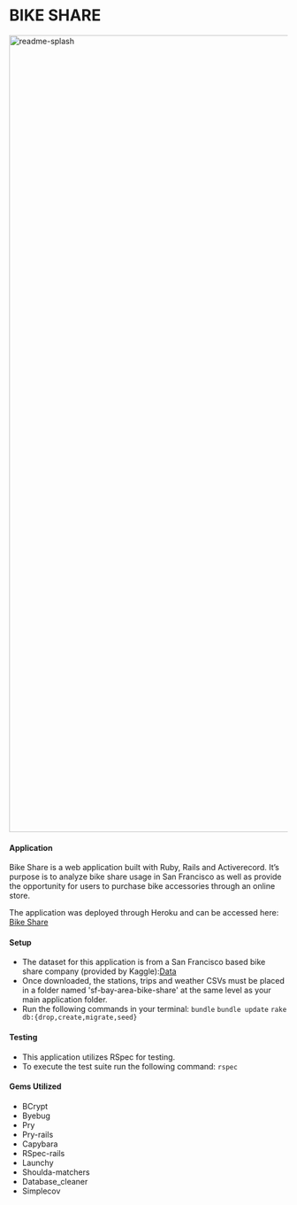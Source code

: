# BIKE SHARE
<img width="1440" alt="readme-splash" src="https://user-images.githubusercontent.com/33355897/43535327-e3623b4c-9576-11e8-9b41-48c3e419373b.png">

#### Application
Bike Share is a web application built with Ruby, Rails and Activerecord. It’s purpose is to analyze bike share usage in San Francisco as well as provide the opportunity for users to purchase bike accessories through an online store. 

The application was deployed through Heroku and can be accessed here: [Bike Share](https://jem-bikeshare.herokuapp.com)

#### Setup
- The dataset for this application is from a San Francisco based bike share company (provided by Kaggle):[Data](https://www.kaggle.com/benhamner/sf-bay-area-bike-share)
- Once downloaded, the stations, trips and weather CSVs must be placed in a folder named 'sf-bay-area-bike-share' at the same level as your main application folder.
- Run the following commands in your terminal: 
  `bundle`
  `bundle update`
  `rake db:{drop,create,migrate,seed}`
  
#### Testing
- This application utilizes RSpec for testing.  
- To execute the test suite run the following command: ```rspec```

#### Gems Utilized
- BCrypt
- Byebug
- Pry
- Pry-rails
- Capybara
- RSpec-rails
- Launchy
- Shoulda-matchers
- Database_cleaner
- Simplecov
